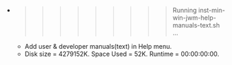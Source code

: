 * >>>>>>>>> Running inst-min-win-jwm-help-manuals-text.sh ...
  * Add user & developer manuals(text) in Help menu.
  * Disk size = 4279152K. Space Used = 52K. Runtime = 00:00:00:00.
